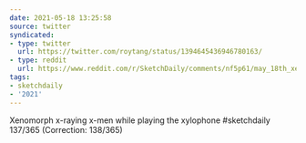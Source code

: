 ```yaml
---
date: 2021-05-18 13:25:58
source: twitter
syndicated:
- type: twitter
  url: https://twitter.com/roytang/status/1394645436946780163/
- type: reddit
  url: https://www.reddit.com/r/SketchDaily/comments/nf5p61/may_18th_xena_xeroxes_xenarthra_xrays/gykevyn/
tags:
- sketchdaily
- '2021'
---
```


Xenomorph x-raying x-men while playing the xylophone #sketchdaily 137/365 (Correction: 138/365)